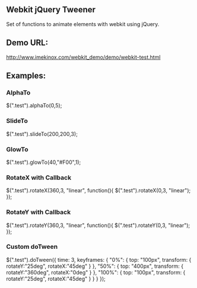 ## Webkit jQuery Tweener

Set of functions to animate elements with webkit using jQuery.

## Demo URL:

http://www.imekinox.com/webkit_demo/demo/webkit-test.html

## Examples:

### AlphaTo
   $(".test").alphaTo(0,5);

### SlideTo
 $(".test").slideTo(200,200,3);

### GlowTo
 $(".test").glowTo(40,"#F00",1);

### RotateX with Callback
 $(".test").rotateX(360,3, "linear", function(){
   $(".test").rotateX(0,3, "linear");
 });

### RotateY with Callback
 $(".test").rotateY(360,3, "linear", function(){
   $(".test").rotateY(0,3, "linear");
 });

### Custom doTween
 $(".test").doTween({
   time: 3,
   keyframes: {
     "0%": {
 	top: "100px",
 	transform: {
 	  rotateY:"25deg",
 	  rotateX:"45deg"
 	}
     },
     "50%": {
 	top: "400px",
 	transform: {
 	  rotateY:"360deg",
  	  rotateX:"0deg"
 	}
     },
     "100%": {
 	top: "100px",
 	transform: {
 	  rotateY:"25deg",
 	  rotateX:"45deg"
 	}
     }
   }
 });